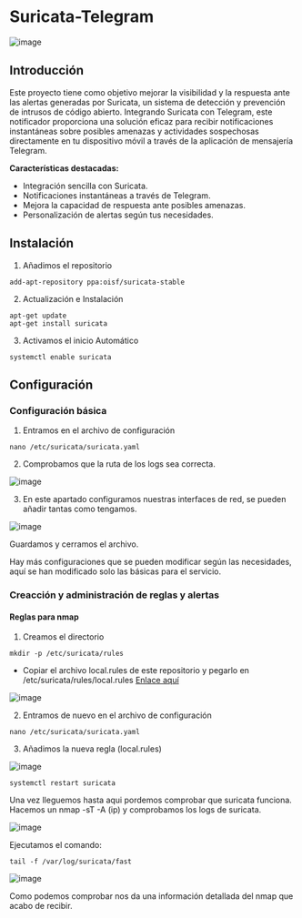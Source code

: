 # Suricata-Telegram

![image](https://github.com/Scosrom/Suricata-Telegram/assets/114906778/69f3fdbf-19c8-4932-996a-a2b25d7baf4c)


## Introducción

Este proyecto tiene como objetivo mejorar la visibilidad y la respuesta ante las alertas generadas por Suricata, un sistema de detección y prevención de intrusos de código abierto. Integrando Suricata con Telegram, este notificador proporciona una solución eficaz para recibir notificaciones instantáneas sobre posibles amenazas y actividades sospechosas directamente en tu dispositivo móvil a través de la aplicación de mensajería Telegram.

**Características destacadas:**

- Integración sencilla con Suricata.
- Notificaciones instantáneas a través de Telegram.
- Mejora la capacidad de respuesta ante posibles amenazas.
- Personalización de alertas según tus necesidades.

## Instalación

1. Añadimos el repositorio

```
add-apt-repository ppa:oisf/suricata-stable
```

2. Actualización e Instalación

```
apt-get update
apt-get install suricata
```

3. Activamos el inicio Automático

```
systemctl enable suricata
```

## Configuración

### Configuración básica

1. Entramos en el archivo de configuración

```
nano /etc/suricata/suricata.yaml
```

2. Comprobamos que la ruta de los logs sea correcta.

![image](https://github.com/Scosrom/Suricata-Telegram/assets/114906778/d8553575-dd5a-4b7d-8024-dba2e7168825)


3. En este apartado configuramos nuestras interfaces de red, se pueden añadir tantas como tengamos.

![image](https://github.com/Scosrom/Suricata-Telegram/assets/114906778/46ccd33a-9965-449d-8c92-25c82a5c3120)

Guardamos y cerramos el archivo. 

Hay más configuraciones que se pueden modificar según las necesidades, aquí se han modificado solo las básicas para el servicio. 

### Creacción y administración de reglas y alertas

#### Reglas para nmap

  1. Creamos el directorio

```
mkdir -p /etc/suricata/rules
```

- Copiar el archivo local.rules de este repositorio y pegarlo en /etc/suricata/rules/local.rules [Enlace aquí](local.rules)

![image](https://github.com/Scosrom/Suricata-Telegram/assets/114906778/23f42020-14c3-421e-8af5-6fbfd6a5712f)

  2. Entramos de nuevo en el archivo de configuración

```
nano /etc/suricata/suricata.yaml
```

  3. Añadimos la nueva regla (local.rules)

![image](https://github.com/Scosrom/Suricata-Telegram/assets/114906778/e28338a6-e31d-4fbf-8055-e732a19a66e7)


```
systemctl restart suricata
```


Una vez lleguemos hasta aqui pordemos comprobar que suricata funciona. 
Hacemos un nmap -sT -A (ip) y comprobamos los logs de suricata. 

![image](https://github.com/Scosrom/Suricata-Telegram/assets/114906778/e75cad5a-361d-43f4-bfca-970837ffaade)

Ejecutamos el comando:

```
tail -f /var/log/suricata/fast
```

![image](https://github.com/Scosrom/Suricata-Telegram/assets/114906778/86570241-f661-4552-bf8c-b19a9274a96a)

Como podemos comprobar nos da una información detallada del nmap que acabo de recibir. 
